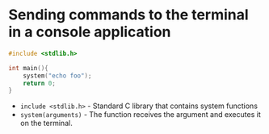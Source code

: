# Sending commands to the terminal in a console application

```c
#include <stdlib.h>

int main(){
    system("echo foo");
    return 0;
}
```

- `include <stdlib.h>` - Standard C library that contains system functions
- `system(arguments)` - The function receives the argument and executes it on the terminal.


